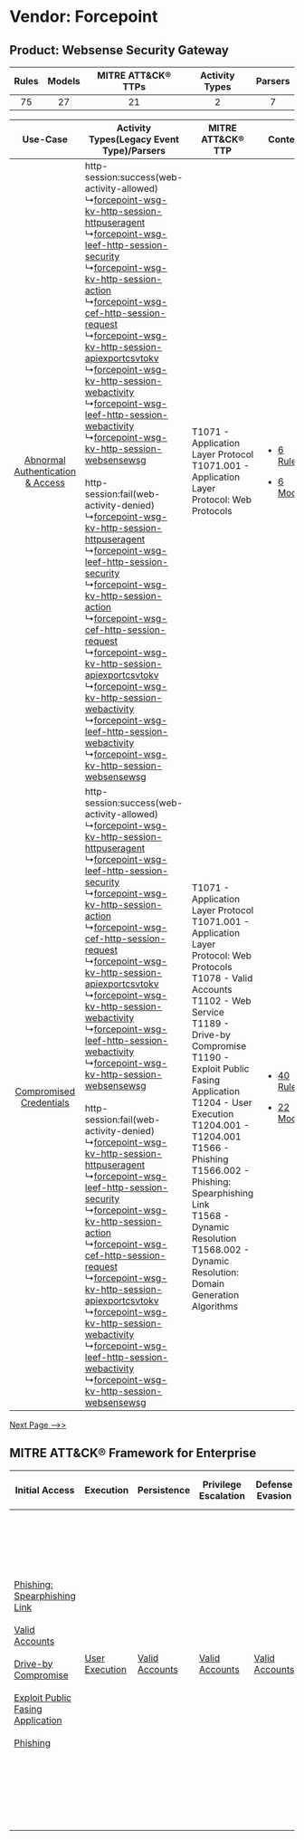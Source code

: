 Vendor: Forcepoint
==================
Product: Websense Security Gateway
----------------------------------
| Rules | Models | MITRE ATT&CK® TTPs | Activity Types | Parsers |
|:-----:|:------:|:------------------:|:--------------:|:-------:|
|  75   |   27   |         21         |       2        |    7    |

|    Use-Case    | Activity Types(Legacy Event Type)/Parsers    | MITRE ATT&CK® TTP    | Content    |
|:----:| ---- | ---- | ---- |
| [Abnormal Authentication & Access](../../../UseCases/uc_abnormal_authentication_&_access.md) |  http-session:success(web-activity-allowed)<br> ↳[forcepoint-wsg-kv-http-session-httpuseragent](Ps/pC_forcepointwsgkvhttpsessionhttpuseragent.md)<br> ↳[forcepoint-wsg-leef-http-session-security](Ps/pC_forcepointwsgleefhttpsessionsecurity.md)<br> ↳[forcepoint-wsg-kv-http-session-action](Ps/pC_forcepointwsgkvhttpsessionaction.md)<br> ↳[forcepoint-wsg-cef-http-session-request](Ps/pC_forcepointwsgcefhttpsessionrequest.md)<br> ↳[forcepoint-wsg-kv-http-session-apiexportcsvtokv](Ps/pC_forcepointwsgkvhttpsessionapiexportcsvtokv.md)<br> ↳[forcepoint-wsg-kv-http-session-webactivity](Ps/pC_forcepointwsgkvhttpsessionwebactivity.md)<br> ↳[forcepoint-wsg-leef-http-session-webactivity](Ps/pC_forcepointwsgleefhttpsessionwebactivity.md)<br> ↳[forcepoint-wsg-kv-http-session-websensewsg](Ps/pC_forcepointwsgkvhttpsessionwebsensewsg.md)<br><br> http-session:fail(web-activity-denied)<br> ↳[forcepoint-wsg-kv-http-session-httpuseragent](Ps/pC_forcepointwsgkvhttpsessionhttpuseragent.md)<br> ↳[forcepoint-wsg-leef-http-session-security](Ps/pC_forcepointwsgleefhttpsessionsecurity.md)<br> ↳[forcepoint-wsg-kv-http-session-action](Ps/pC_forcepointwsgkvhttpsessionaction.md)<br> ↳[forcepoint-wsg-cef-http-session-request](Ps/pC_forcepointwsgcefhttpsessionrequest.md)<br> ↳[forcepoint-wsg-kv-http-session-apiexportcsvtokv](Ps/pC_forcepointwsgkvhttpsessionapiexportcsvtokv.md)<br> ↳[forcepoint-wsg-kv-http-session-webactivity](Ps/pC_forcepointwsgkvhttpsessionwebactivity.md)<br> ↳[forcepoint-wsg-leef-http-session-webactivity](Ps/pC_forcepointwsgleefhttpsessionwebactivity.md)<br> ↳[forcepoint-wsg-kv-http-session-websensewsg](Ps/pC_forcepointwsgkvhttpsessionwebsensewsg.md)<br> | T1071 - Application Layer Protocol<br>T1071.001 - Application Layer Protocol: Web Protocols<br>    | [<ul><li>6 Rules</li></ul><ul><li>6 Models</li></ul>](RM/r_m_forcepoint_websense_security_gateway_Abnormal_Authentication_&_Access.md) |
|          [Compromised Credentials](../../../UseCases/uc_compromised_credentials.md)          |  http-session:success(web-activity-allowed)<br> ↳[forcepoint-wsg-kv-http-session-httpuseragent](Ps/pC_forcepointwsgkvhttpsessionhttpuseragent.md)<br> ↳[forcepoint-wsg-leef-http-session-security](Ps/pC_forcepointwsgleefhttpsessionsecurity.md)<br> ↳[forcepoint-wsg-kv-http-session-action](Ps/pC_forcepointwsgkvhttpsessionaction.md)<br> ↳[forcepoint-wsg-cef-http-session-request](Ps/pC_forcepointwsgcefhttpsessionrequest.md)<br> ↳[forcepoint-wsg-kv-http-session-apiexportcsvtokv](Ps/pC_forcepointwsgkvhttpsessionapiexportcsvtokv.md)<br> ↳[forcepoint-wsg-kv-http-session-webactivity](Ps/pC_forcepointwsgkvhttpsessionwebactivity.md)<br> ↳[forcepoint-wsg-leef-http-session-webactivity](Ps/pC_forcepointwsgleefhttpsessionwebactivity.md)<br> ↳[forcepoint-wsg-kv-http-session-websensewsg](Ps/pC_forcepointwsgkvhttpsessionwebsensewsg.md)<br><br> http-session:fail(web-activity-denied)<br> ↳[forcepoint-wsg-kv-http-session-httpuseragent](Ps/pC_forcepointwsgkvhttpsessionhttpuseragent.md)<br> ↳[forcepoint-wsg-leef-http-session-security](Ps/pC_forcepointwsgleefhttpsessionsecurity.md)<br> ↳[forcepoint-wsg-kv-http-session-action](Ps/pC_forcepointwsgkvhttpsessionaction.md)<br> ↳[forcepoint-wsg-cef-http-session-request](Ps/pC_forcepointwsgcefhttpsessionrequest.md)<br> ↳[forcepoint-wsg-kv-http-session-apiexportcsvtokv](Ps/pC_forcepointwsgkvhttpsessionapiexportcsvtokv.md)<br> ↳[forcepoint-wsg-kv-http-session-webactivity](Ps/pC_forcepointwsgkvhttpsessionwebactivity.md)<br> ↳[forcepoint-wsg-leef-http-session-webactivity](Ps/pC_forcepointwsgleefhttpsessionwebactivity.md)<br> ↳[forcepoint-wsg-kv-http-session-websensewsg](Ps/pC_forcepointwsgkvhttpsessionwebsensewsg.md)<br> | T1071 - Application Layer Protocol<br>T1071.001 - Application Layer Protocol: Web Protocols<br>T1078 - Valid Accounts<br>T1102 - Web Service<br>T1189 - Drive-by Compromise<br>T1190 - Exploit Public Fasing Application<br>T1204 - User Execution<br>T1204.001 - T1204.001<br>T1566 - Phishing<br>T1566.002 - Phishing: Spearphishing Link<br>T1568 - Dynamic Resolution<br>T1568.002 - Dynamic Resolution: Domain Generation Algorithms<br> | [<ul><li>40 Rules</li></ul><ul><li>22 Models</li></ul>](RM/r_m_forcepoint_websense_security_gateway_Compromised_Credentials.md)        |
[Next Page -->>](2_ds_forcepoint_websense_security_gateway.md)

MITRE ATT&CK® Framework for Enterprise
--------------------------------------
| Initial Access                                                                                                                                                                                                                                                                                                                                                                      | Execution                                                           | Persistence                                                         | Privilege Escalation                                                | Defense Evasion                                                     | Credential Access | Discovery | Lateral Movement                                                            | Collection | Command and Control                                                                                                                                                                                                                                                                                                                                                                                                                                                                                                                                                        | Exfiltration                                                                                                                                                                                                                                                                             | Impact                                                                  |
| ----------------------------------------------------------------------------------------------------------------------------------------------------------------------------------------------------------------------------------------------------------------------------------------------------------------------------------------------------------------------------------- | ------------------------------------------------------------------- | ------------------------------------------------------------------- | ------------------------------------------------------------------- | ------------------------------------------------------------------- | ----------------- | --------- | --------------------------------------------------------------------------- | ---------- | -------------------------------------------------------------------------------------------------------------------------------------------------------------------------------------------------------------------------------------------------------------------------------------------------------------------------------------------------------------------------------------------------------------------------------------------------------------------------------------------------------------------------------------------------------------------------- | ---------------------------------------------------------------------------------------------------------------------------------------------------------------------------------------------------------------------------------------------------------------------------------------- | ----------------------------------------------------------------------- |
| [Phishing: Spearphishing Link](https://attack.mitre.org/techniques/T1566/002)<br><br>[Valid Accounts](https://attack.mitre.org/techniques/T1078)<br><br>[Drive-by Compromise](https://attack.mitre.org/techniques/T1189)<br><br>[Exploit Public Fasing Application](https://attack.mitre.org/techniques/T1190)<br><br>[Phishing](https://attack.mitre.org/techniques/T1566)<br><br> | [User Execution](https://attack.mitre.org/techniques/T1204)<br><br> | [Valid Accounts](https://attack.mitre.org/techniques/T1078)<br><br> | [Valid Accounts](https://attack.mitre.org/techniques/T1078)<br><br> | [Valid Accounts](https://attack.mitre.org/techniques/T1078)<br><br> |                   |           | [Internal Spearphishing](https://attack.mitre.org/techniques/T1534)<br><br> |            | [Web Service](https://attack.mitre.org/techniques/T1102)<br><br>[Application Layer Protocol: Web Protocols](https://attack.mitre.org/techniques/T1071/001)<br><br>[Dynamic Resolution](https://attack.mitre.org/techniques/T1568)<br><br>[Dynamic Resolution: Domain Generation Algorithms](https://attack.mitre.org/techniques/T1568/002)<br><br>[Proxy: Multi-hop Proxy](https://attack.mitre.org/techniques/T1090/003)<br><br>[Application Layer Protocol](https://attack.mitre.org/techniques/T1071)<br><br>[Proxy](https://attack.mitre.org/techniques/T1090)<br><br> | [Exfiltration Over C2 Channel](https://attack.mitre.org/techniques/T1041)<br><br>[Exfiltration Over Web Service: Exfiltration to Cloud Storage](https://attack.mitre.org/techniques/T1567/002)<br><br>[Exfiltration Over Web Service](https://attack.mitre.org/techniques/T1567)<br><br> | [Resource Hijacking](https://attack.mitre.org/techniques/T1496)<br><br> |